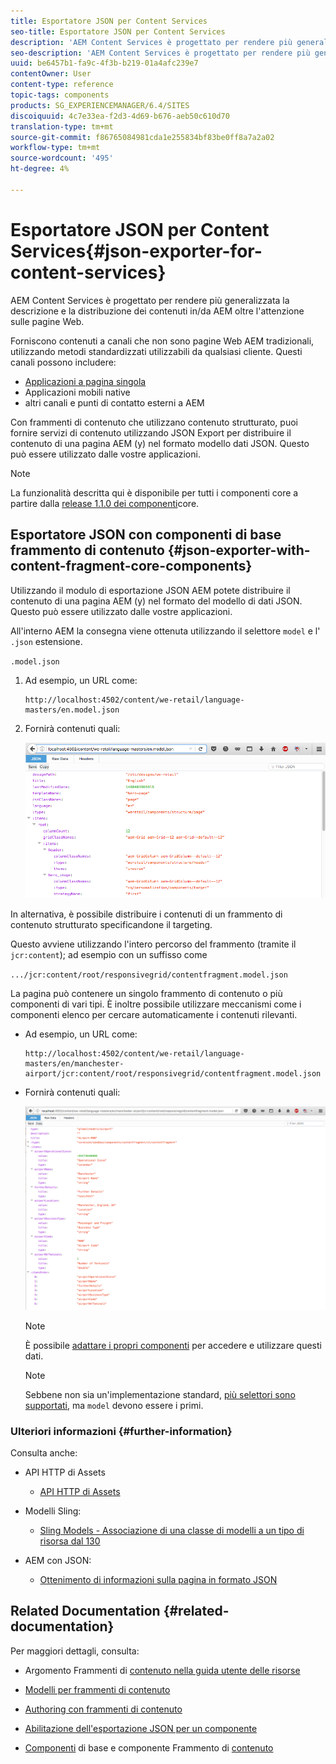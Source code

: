 ```yaml
---
title: Esportatore JSON per Content Services
seo-title: Esportatore JSON per Content Services
description: 'AEM Content Services è progettato per rendere più generalizzata la descrizione e la distribuzione dei contenuti in/da AEM oltre l''attenzione sulle pagine Web. Forniscono contenuti a canali che non sono pagine Web AEM tradizionali, utilizzando metodi standardizzati utilizzabili da qualsiasi cliente. '
seo-description: 'AEM Content Services è progettato per rendere più generalizzata la descrizione e la distribuzione dei contenuti in/da AEM oltre l''attenzione sulle pagine Web. Forniscono contenuti a canali che non sono pagine Web AEM tradizionali, utilizzando metodi standardizzati utilizzabili da qualsiasi cliente. '
uuid: be6457b1-fa9c-4f3b-b219-01a4afc239e7
contentOwner: User
content-type: reference
topic-tags: components
products: SG_EXPERIENCEMANAGER/6.4/SITES
discoiquuid: 4c7e33ea-f2d3-4d69-b676-aeb50c610d70
translation-type: tm+mt
source-git-commit: f86765084981cda1e255834bf83be0ff8a7a2a02
workflow-type: tm+mt
source-wordcount: '495'
ht-degree: 4%

---
```



# Esportatore JSON per Content Services{#json-exporter-for-content-services}

AEM Content Services è progettato per rendere più generalizzata la descrizione e la distribuzione dei contenuti in/da AEM oltre l&#39;attenzione sulle pagine Web.

Forniscono contenuti a canali che non sono pagine Web AEM tradizionali, utilizzando metodi standardizzati utilizzabili da qualsiasi cliente. Questi canali possono includere:

* [Applicazioni a pagina singola](spa-walkthrough.md)
* Applicazioni mobili native
* altri canali e punti di contatto esterni a AEM

Con frammenti di contenuto che utilizzano contenuto strutturato, puoi fornire servizi di contenuto utilizzando JSON Export per distribuire il contenuto di una pagina AEM (y) nel formato modello dati JSON. Questo può essere utilizzato dalle vostre applicazioni.

>[!NOTE]
>
>La funzionalità descritta qui è disponibile per tutti i componenti core a partire dalla [release 1.1.0 dei componenti](https://docs.adobe.com/content/docs/en/core-components/v1.html)core.

## Esportatore JSON con componenti di base frammento di contenuto {#json-exporter-with-content-fragment-core-components}

Utilizzando il modulo di esportazione JSON AEM potete distribuire il contenuto di una pagina AEM (y) nel formato del modello di dati JSON. Questo può essere utilizzato dalle vostre applicazioni.

All&#39;interno AEM la consegna viene ottenuta utilizzando il selettore `model` e l&#39; `.json` estensione.

`.model.json`

1. Ad esempio, un URL come:

   ```shell
   http://localhost:4502/content/we-retail/language-masters/en.model.json
   ```

1. Fornirà contenuti quali:

   ![chlimage_1-192](assets/chlimage_1-192.png)

In alternativa, è possibile distribuire i contenuti di un frammento di contenuto strutturato specificandone il targeting.

Questo avviene utilizzando l&#39;intero percorso del frammento (tramite il `jcr:content`); ad esempio con un suffisso come

`.../jcr:content/root/responsivegrid/contentfragment.model.json`

La pagina può contenere un singolo frammento di contenuto o più componenti di vari tipi. È inoltre possibile utilizzare meccanismi come i componenti elenco per cercare automaticamente i contenuti rilevanti.

* Ad esempio, un URL come:

   ```shell
   http://localhost:4502/content/we-retail/language-masters/en/manchester-airport/jcr:content/root/responsivegrid/contentfragment.model.json
   ```

* Fornirà contenuti quali:

   ![chlimage_1-193](assets/chlimage_1-193.png)

   >[!NOTE]
   >
   >È possibile [adattare i propri componenti](/help/sites-developing/json-exporter-components.md) per accedere e utilizzare questi dati.

   >[!NOTE]
   >
   >Sebbene non sia un&#39;implementazione standard, [più selettori sono supportati,](json-exporter-components.md#multiple-selectors) ma `model` devono essere i primi.

### Ulteriori informazioni {#further-information}

Consulta anche:

* API HTTP di Assets

   * [API HTTP di Assets](/help/assets/mac-api-assets.md)

* Modelli Sling:

   * [Sling Models - Associazione di una classe di modelli a un tipo di risorsa dal 130](https://sling.apache.org/documentation/bundles/models.html#associating-a-model-class-with-a-resource-type-since-130)

* AEM con JSON:

   * [Ottenimento di informazioni sulla pagina in formato JSON](/help/sites-developing/pageinfo.md)

## Related Documentation {#related-documentation}

Per maggiori dettagli, consulta:

* Argomento Frammenti di [contenuto nella guida utente delle risorse](https://helpx.adobe.com/experience-manager/6-4/assets/user-guide.html?topic=/experience-manager/6-4/assets/morehelp/content-fragments.ug.js)

* [Modelli per frammenti di contenuto](/help/assets/content-fragments-models.md)
* [Authoring con frammenti di contenuto](/help/sites-authoring/content-fragments.md)
* [Abilitazione dell&#39;esportazione JSON per un componente](/help/sites-developing/json-exporter-components.md)

* [Componenti](https://docs.adobe.com/content/help/it-IT/experience-manager-core-components/using/introduction.html) di base e componente Frammento di [contenuto](https://helpx.adobe.com/experience-manager/core-components/using/content-fragment-component.html)


